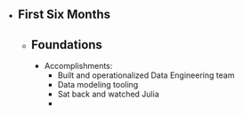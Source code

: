 - ## First Six Months
	- ## Foundations
		- Accomplishments:
			- Built and operationalized Data Engineering team
			- Data modeling tooling
			- Sat back and watched Julia
			-